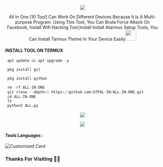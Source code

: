 <p align="center"><img src="https://github.com/U7P4L-IN/ALL_IN_ONE/blob/main/image/ALL_IN_ONE%7B10_TOOLS%7D.png">
  
<p align="center">
All In One [10 Tool] Can Work On Different Devices Because It Is A Multi-purpose Program. Using This Tool, You Can Brute Force Attack On Facebook, Install Wifi Hacking Tool,Install Install Atarmux Setup Tools, You Can Install Tarmux Theme In Your Device Easily<img src="https://emojis.slackmojis.com/emojis/images/1588315024/8823/hyperkitty.gif" width="35px"></i></b></h2> 


  
#### INSTALL TOOL ON TERMUX
```python
 apt update && apt upgrade -y

 pkg install git

 pkg install python

 rm -rf ALL-IN-ONE
 git clone --depth=1 https://github.com/U7P4L-IN/ALL-IN-ONE.git
 cd ALL-IN-ONE
 ls
 python3 ALL.py
```
<p align="center"><img src="https://github.com/U7P4L-IN/ALL_IN_ONE/blob/main/image/carbon%20(5).png">

<p align="center"><img src="https://github.com/U7P4L-IN/ALL_IN_ONE/blob/main/image/XRecorder_25072023_200406-01.jpeg">


#### Tools Languages :

![Customized Card](https://github-readme-stats.vercel.app/api/pin?username=U7P4L-IN&repo=ALL-IN-ONE&title_color=fff&icon_color=f9f9f9&text_color=9f9f9f&bg_color=151515)

### Thanks For Visiting 🧡🧡
